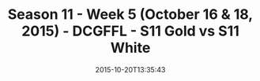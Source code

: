 ---
title: Season 11 - Week 5 (October 16 & 18, 2015) - DCGFFL - S11 Gold vs S11 White
teams-score:
- team: _teams/s11-gold.md
  score: 32
- team: _teams/s11-white.md
  score: 18
mvp: Cameron Burrell (Gold), Nolan Lazarus (White)
game-ball: ''
sportsperson: ''
season: 11
week: 5
date: '2015-10-20T13:35:43'
pageid: season-11-week-5-937-vs-939
---